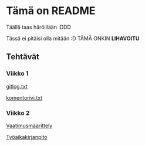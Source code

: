 # Tämä on README

Täällä taas häröillään :DDD

Tässä ei pitäisi olla mitään :D TÄMÄ ONKIN **LIHAVOITU**

## Tehtävät

### Viikko 1

[gitlog.txt](https://github.com/ljunjoel/ot-harjoitustyo/blob/master/laskarit/viikko1/gitlog.txt)

[komentorivi.txt](https://github.com/ljunjoel/ot-harjoitustyo/blob/master/laskarit/viikko1/komentorivi.txt)

### Viikko 2
[Vaatimusmäärittely](https://github.com/ljunjoel/ot-harjoitustyo/blob/master/dokumentaatio/maarittelydokumentti.md)

[Työaikakirjanpito](https://github.com/ljunjoel/ot-harjoitustyo/blob/master/dokumentaatio/tyoaikakirjanpito.md)
